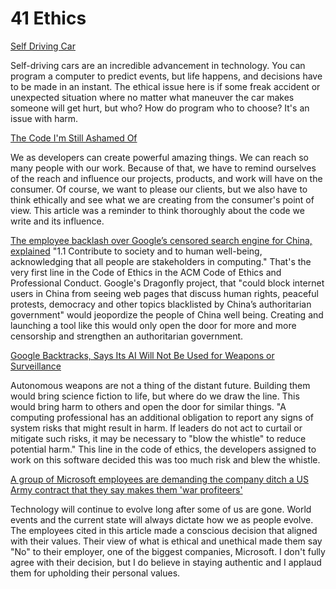 # 41 Ethics 

[Self Driving Car](https://www.freep.com/story/money/cars/2017/11/21/self-driving-cars-ethics/804805001/)

Self-driving cars are an incredible advancement in technology. You can program a computer to predict events, but life happens, and decisions have to be made in an instant. The ethical issue here is if some freak accident or unexpected situation where no matter what maneuver the car makes someone will get hurt, but who? How do program who to choose? It's an issue with harm. 

[The Code I'm Still Ashamed Of](https://www.freecodecamp.org/news/the-code-im-still-ashamed-of-e4c021dff55e)

We as developers can create powerful amazing things. We can reach so many people with our work. Because of that, we have to remind ourselves of the reach and influence our projects, products, and work will have on the consumer. Of course, we want to please our clients, but we also have to think ethically and see what we are creating from the consumer's point of view. This article was a reminder to think thoroughly about the code we write and its influence.

[The employee backlash over Google’s censored search engine for China, explained](https://www.vox.com/2018/8/17/17704526/google-dragonfly-censored-search-engine-china)
"1.1 Contribute to society and to human well-being, acknowledging that all people are stakeholders in computing." That's the very first line in the Code of Ethics in the ACM Code of Ethics and Professional Conduct. Google's Dragonfly project, that "could block internet users in China from seeing web pages that discuss human rights, peaceful protests, democracy and other topics blacklisted by China’s authoritarian government" would jeopordize the people of China well being. Creating and launching a tool like this would only open the door for more and more censorship and strengthen an authoritarian government. 

[Google Backtracks, Says Its AI Will Not Be Used for Weapons or Surveillance](https://gizmodo.com/in-reversal-google-says-its-ai-will-not-be-used-for-we-1826649327)

Autonomous weapons are not a thing of the distant future. Building them would bring science fiction to life, but where do we draw the line. This would bring harm to others and open the door for similar things. "A computing professional has an additional obligation to report any signs of system risks that might result in harm. If leaders do not act to curtail or mitigate such risks, it may be necessary to "blow the whistle" to reduce potential harm." This line in the code of ethics, the developers assigned to work on this software decided this was too much risk and blew the whistle. 

[A group of Microsoft employees are demanding the company ditch a US Army contract that they say makes them 'war profiteers'](https://web.archive.org/web/20200616232735/https://www.businessinsider.com/microsoft-employees-protest-contract-us-army-hololens-2019-2)

Technology will continue to evolve long after some of us are gone. World events and the current state will always dictate how we as people evolve. The employees cited in this article made a conscious decision that aligned with their values. Their view of what is ethical and unethical made them say "No" to their employer, one of the biggest companies, Microsoft. I don't fully agree with their decision, but I do believe in staying authentic and I applaud them for upholding their personal values. 


